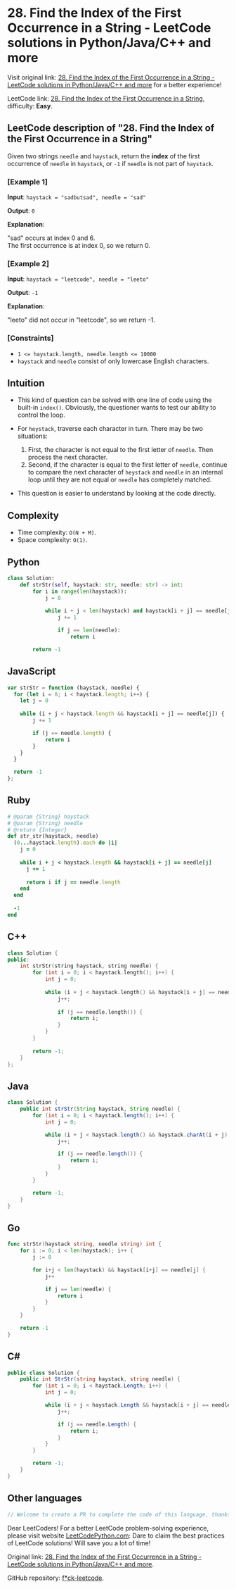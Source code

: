 # 28. Find the Index of the First Occurrence in a String - LeetCode solutions in Python/Java/C++ and more

Visit original link: [28. Find the Index of the First Occurrence in a String - LeetCode solutions in Python/Java/C++ and more](https://leetcodepython.com/en/leetcode/28-find-the-index-of-the-first-occurrence-in-a-string) for a better experience!

LeetCode link: [28. Find the Index of the First Occurrence in a String](https://leetcode.com/problems/find-the-index-of-the-first-occurrence-in-a-string), difficulty: **Easy**.

## LeetCode description of "28. Find the Index of the First Occurrence in a String"

Given two strings `needle` and `haystack`, return the **index** of the first occurrence of `needle` in `haystack`, or `-1` if `needle` is not part of `haystack`.

### [Example 1]

**Input**: `haystack = "sadbutsad", needle = "sad"`

**Output**: `0`

**Explanation**: 

<p>&quot;sad&quot; occurs at index 0 and 6.<br>
The first occurrence is at index 0, so we return 0.</p>


### [Example 2]

**Input**: `haystack = "leetcode", needle = "leeto"`

**Output**: `-1`

**Explanation**: 

<p>&quot;leeto&quot; did not occur in &quot;leetcode&quot;, so we return -1.</p>


### [Constraints]

- `1 <= haystack.length, needle.length <= 10000`
- `haystack` and `needle` consist of only lowercase English characters.

## Intuition

- This kind of question can be solved with one line of code using the built-in `index()`. Obviously, the questioner wants to test our ability to control the loop.

- For `heystack`, traverse each character in turn. There may be two situations:
    1. First, the character is not equal to the first letter of `needle`. Then process the next character.
    2. Second, if the character is equal to the first letter of `needle`, continue to compare the next character of `heystack` and `needle` in an internal loop until they are not equal or `needle` has completely matched.

- This question is easier to understand by looking at the code directly.

## Complexity

- Time complexity: `O(N + M)`.
- Space complexity: `O(1)`.

## Python

```python
class Solution:
    def strStr(self, haystack: str, needle: str) -> int:
        for i in range(len(haystack)):
            j = 0
            
            while i + j < len(haystack) and haystack[i + j] == needle[j]:
                j += 1

                if j == len(needle):
                    return i

        return -1
```

## JavaScript

```javascript
var strStr = function (haystack, needle) {
  for (let i = 0; i < haystack.length; i++) {
    let j = 0
            
    while (i + j < haystack.length && haystack[i + j] == needle[j]) {
        j += 1

        if (j == needle.length) {
            return i
        }
    }
  }

  return -1
};
```

## Ruby

```ruby
# @param {String} haystack
# @param {String} needle
# @return {Integer}
def str_str(haystack, needle)
  (0...haystack.length).each do |i|
    j = 0
    
    while i + j < haystack.length && haystack[i + j] == needle[j]
      j += 1
      
      return i if j == needle.length
    end
  end
  
  -1
end
```

## C++

```cpp
class Solution {
public:
    int strStr(string haystack, string needle) {
        for (int i = 0; i < haystack.length(); i++) {
            int j = 0;
            
            while (i + j < haystack.length() && haystack[i + j] == needle[j]) {
                j++;
                
                if (j == needle.length()) {
                    return i;
                }
            }
        }
        
        return -1;
    }
};
```

## Java

```java
class Solution {
    public int strStr(String haystack, String needle) {
        for (int i = 0; i < haystack.length(); i++) {
            int j = 0;

            while (i + j < haystack.length() && haystack.charAt(i + j) == needle.charAt(j)) {
                j++;

                if (j == needle.length()) {
                    return i;
                }
            }
        }

        return -1;
    }
}
```

## Go

```go
func strStr(haystack string, needle string) int {
    for i := 0; i < len(haystack); i++ {
        j := 0

        for i+j < len(haystack) && haystack[i+j] == needle[j] {
            j++

            if j == len(needle) {
                return i
            }
        }
    }

    return -1
}
```

## C#

```csharp
public class Solution {
    public int StrStr(string haystack, string needle) {
        for (int i = 0; i < haystack.Length; i++) {
            int j = 0;

            while (i + j < haystack.Length && haystack[i + j] == needle[j]) {
                j++;

                if (j == needle.Length) {
                    return i;
                }
            }
        }

        return -1;
    }
}
```

## Other languages

```java
// Welcome to create a PR to complete the code of this language, thanks!
```

Dear LeetCoders! For a better LeetCode problem-solving experience, please visit website [LeetCodePython.com](https://leetcodepython.com): Dare to claim the best practices of LeetCode solutions! Will save you a lot of time!

Original link: [28. Find the Index of the First Occurrence in a String - LeetCode solutions in Python/Java/C++ and more](https://leetcodepython.com/en/leetcode/28-find-the-index-of-the-first-occurrence-in-a-string).

GitHub repository: [f*ck-leetcode](https://github.com/fuck-leetcode/fuck-leetcode).

